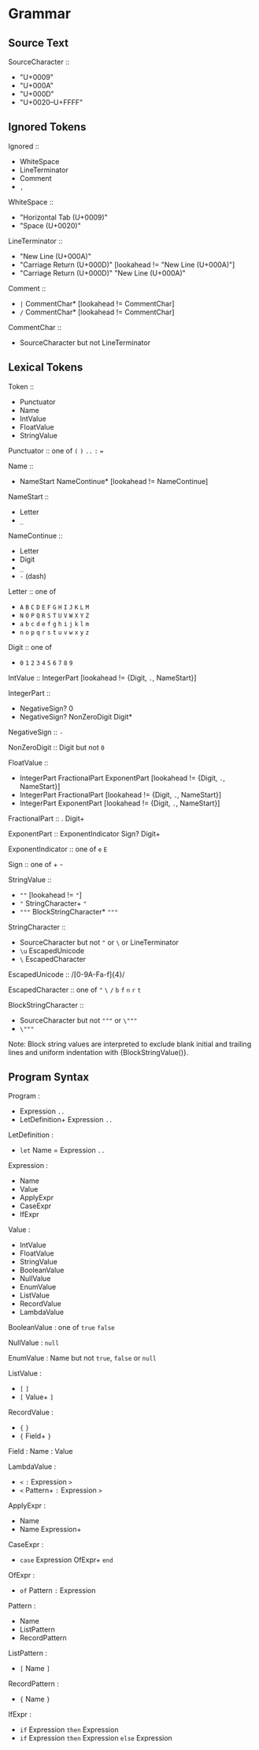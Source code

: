 # Grammar

## Source Text

SourceCharacter ::
  - "U+0009"
  - "U+000A"
  - "U+000D"
  - "U+0020–U+FFFF"

## Ignored Tokens

Ignored ::
  - WhiteSpace
  - LineTerminator
  - Comment
  - `,`

WhiteSpace ::
  - "Horizontal Tab (U+0009)"
  - "Space (U+0020)"

LineTerminator ::
  - "New Line (U+000A)"
  - "Carriage Return (U+000D)" [lookahead != "New Line (U+000A)"]
  - "Carriage Return (U+000D)" "New Line (U+000A)"

Comment ::
  - `|` CommentChar* [lookahead != CommentChar]
  - `/` CommentChar* [lookahead != CommentChar]

CommentChar ::
  - SourceCharacter but not LineTerminator

## Lexical Tokens

Token ::
  - Punctuator
  - Name
  - IntValue
  - FloatValue
  - StringValue

Punctuator :: one of `(` `)` `..` `:` `=` 

Name ::
  - NameStart NameContinue* [lookahead != NameContinue]

NameStart ::
  - Letter
  - `_`

NameContinue ::
  - Letter
  - Digit
  - `_`
  - `-` (dash)

Letter :: one of
  - `A` `B` `C` `D` `E` `F` `G` `H` `I` `J` `K` `L` `M`
  - `N` `O` `P` `Q` `R` `S` `T` `U` `V` `W` `X` `Y` `Z`
  - `a` `b` `c` `d` `e` `f` `g` `h` `i` `j` `k` `l` `m`
  - `n` `o` `p` `q` `r` `s` `t` `u` `v` `w` `x` `y` `z`

Digit :: one of
  - `0` `1` `2` `3` `4` `5` `6` `7` `8` `9`

IntValue :: IntegerPart [lookahead != {Digit, `.`, NameStart}]

IntegerPart ::
  - NegativeSign? 0
  - NegativeSign? NonZeroDigit Digit*

NegativeSign :: `-`

NonZeroDigit :: Digit but not `0`

FloatValue ::
  - IntegerPart FractionalPart ExponentPart [lookahead != {Digit, `.`, NameStart}]
  - IntegerPart FractionalPart [lookahead != {Digit, `.`, NameStart}]
  - IntegerPart ExponentPart [lookahead != {Digit, `.`, NameStart}]

FractionalPart :: . Digit+

ExponentPart :: ExponentIndicator Sign? Digit+

ExponentIndicator :: one of `e` `E`

Sign :: one of + -

StringValue ::
  - `""` [lookahead != `"`]
  - `"` StringCharacter+ `"`
  - `"""` BlockStringCharacter* `"""`

StringCharacter ::
  - SourceCharacter but not `"` or `\` or LineTerminator
  - `\u` EscapedUnicode
  - `\` EscapedCharacter

EscapedUnicode :: /[0-9A-Fa-f]{4}/

EscapedCharacter :: one of `"` `\` `/` `b` `f` `n` `r` `t`

BlockStringCharacter ::
  - SourceCharacter but not `"""` or `\"""`
  - `\"""`

Note: Block string values are interpreted to exclude blank initial and trailing
lines and uniform indentation with {BlockStringValue()}.


## Program Syntax

Program :
  - Expression `..`
  - LetDefinition+ Expression `..`

LetDefinition :
  - `let` Name = Expression `..`

Expression :
  - Name
  - Value
  - ApplyExpr
  - CaseExpr
  - IfExpr

Value :
  - IntValue
  - FloatValue
  - StringValue
  - BooleanValue
  - NullValue
  - EnumValue
  - ListValue
  - RecordValue
  - LambdaValue

BooleanValue : one of `true` `false`

NullValue : `null`

EnumValue : Name but not `true`, `false` or `null`

ListValue :
  - `[` `]`
  - `[` Value+ `]`

RecordValue :
  - `{` `}`
  - `{` Field+ `}`

Field : Name : Value

LambdaValue :
  - `<` `:` Expression `>`
  - `<` Pattern+ `:` Expression `>`

ApplyExpr :
  - Name
  - Name Expression+

CaseExpr :
  - `case` Expression OfExpr+ `end`

OfExpr :
  - `of` Pattern `:` Expression

Pattern :
  - Name
  - ListPattern
  - RecordPattern

ListPattern :
  - `[` Name `]`

RecordPattern :
  - `{` Name `}`

IfExpr :
  - `if` Expression `then` Expression
  - `if` Expression `then` Expression `else` Expression
